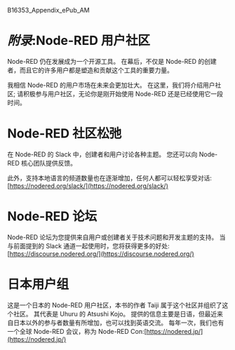 B16353_Appendix_ePub_AM <link href="css/style-JRserifv3.css" rel="stylesheet" type="text/css">

# *附录*:Node-RED 用户社区

Node-RED 仍在发展成为一个开源工具。 在幕后，不仅是 Node-RED 的创建者，而且它的许多用户都是塑造和贡献这个工具的重要力量。

我相信 Node-RED 的用户市场在未来会更加壮大。 在这里，我们将介绍用户社区; 请积极参与用户社区，无论你是刚开始使用 Node-RED 还是已经使用它一段时间。

# Node-RED 社区松弛

在 Node-RED 的 Slack 中，创建者和用户讨论各种主题。 您还可以向 Node-RED 核心团队提供反馈。

此外，支持本地语言的频道数量也在逐渐增加，任何人都可以轻松享受对话:[https://nodered.org/slack/](https://nodered.org/slack/)

# Node-RED 论坛

Node-RED 论坛为您提供来自用户或创建者关于技术问题和开发主题的支持。 当与前面提到的 Slack 通道一起使用时，您将获得更多的好处:[https://discourse.nodered.org/](https://discourse.nodered.org/)

# 日本用户组

这是一个日本的 Node-RED 用户社区，本书的作者 Taiji 属于这个社区并组织了这个社区。 其代表是 Uhuru 的 Atsushi Kojo。 提供的信息主要是日语，但最近来自日本以外的参与者数量有所增加，也可以找到英语交流。 每年一次，我们也有一个全球 Node-RED 会议，称为 Node-RED Con:[https://nodered.jp/](https://nodered.jp/)
